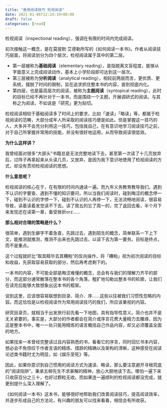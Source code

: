 ```yaml
---
title: "善用阅读技巧 检视阅读"
date: 2021-01-06T22:24:19+08:00
draft: false
categories: [read]
---
```


检视阅读（inspectional reading），强调在有限的时间内完成阅读。

初次接触这一概念，是在莫提默·艾德勒所写的《如何阅读一本书》。作者从阅读技巧层面，将阅读划分为四个层次，检视阅读属于其中的第二层。

- 第一层被称为**基础阅读**（elementary reading），是指脱离文盲程度，能够从字面意义上完成阅读动作，基本上小学阶段即可达到这一层次。
- 第三层被称为**分析阅读**（analytical reading），相较前两层而言，更优质、更系统，摆脱了时间的限制，旨在追求抓住整本书的内容，直到彻底内化。
- 第四层，也是最高层次的阅读，被称为**主题阅读**（syntopical reading），此时的目标已经不再针对于一本书，而是围绕一个主题，开展调研式的阅读。与其称之为阅读，不如说是「研究」更为贴切。

检视阅读相较于基础阅读多了时间上的要求，比如「速读」「略读」等，都属于检视阅读的范畴，大部分成年人所采取的阅读技巧便是如此。但是掌握这一技巧的人，大多并不会充分利用这一技巧，包括我自己，在有意识地学习阅读技巧之前，对于自己所掌握并常用的技能，并没有很好地运用，从而导致阅读很低效。

<!--more-->

**为什么这样讲？**

我曾经面对很多“大部头”书籍总是无法完整地读下去，甚至第一次读了十几页放弃后，过阵子再拿起来从头读几页，又放弃，是因为我下意识地使用了检视阅读的方式，却没有贯彻检视阅读的思想。

**什么意思呢？**

检视阅读的核心在于，在有限的时间内通读一遍。而九年义务教育教导我们，遇到不认识的字要查、遇到不懂的知识要问，所以当我们阅读时，碰到晦涩的概念停一下，碰到不认识的字停一下，碰到不认识的人再停一下，无法流畅地阅读，很容易导致，读着读着发觉读不下去。读了周五的忘了周一的，完了返回去看，半个月下来发现还在读第一章，备受挫折orz......

**那么相对合理的策略是什么？**

很简单，遇到生僻字不着急查，先跳过去，遇到陌生的概念，简单联系一下上下文，能推测就推测，推测不出来也先跳过去，以读下去为第一要务。目标是终点，而不是重点。

这个过程就好比“取其精华去其糟粕”的反向操作，将「糟粕」视为初次阅读的目标和收益，先获取容易获取的部分，然后再考虑剩下的。

一本书的内容，不可能全部是晦涩难懂的概念，总会有与我们的理解力齐平的部分，而这部分通常散落在整本书的各个角落，粗犷地勾勒出整本书的轮廓，让我们在读完后能够大致想象出这本书的框架。

说到这里，应该很容易联想到目录、简介、序......这些以往被我们习惯性忽略的内容。而这恰恰是以检视阅读作为常用阅读技巧的我们，所应该重视的内容。

研究目录页，就相当于出发旅行前先看一下地图，具有指导性意义。简介也并不是无关紧要的，事实是，大部分的作者都会在简介或序言花费大量精力去雕琢，因为这是整本书中，唯一一处只能用精炼的语言概括自己作品内容，却又必须覆盖全面的地方。

如果找来一本曾经完整读过且内容熟悉的书，看看它的序言，同时回忆书本内容，想必会不免惊叹于作者言语的精炼、措辞的精确以及架构的清晰，这种感受在阅读论述类书籍时尤为明显，如《娱乐至死》等。

因此，如果你意识到自己惯用的阅读方式为速读、略读，那么要注意避开寻根究底的”阅读陷阱“，秉承五柳先生不求甚解的精神，放心大胆地读下去。哪怕一遍下来只收获百分之三十，也好过颗粒无收。而如果连一遍顺利的检视阅读都没完成，就更别提什么深入理解了。

《如何阅读一本书》这本书，能够很好地帮助我们改善阅读技巧，提高阅读效率，并逐步形成自己的方法论，有兴趣的朋友可以找来看看，相信会有所收获。

